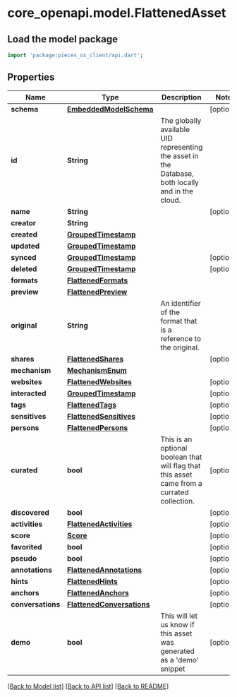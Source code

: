 # core_openapi.model.FlattenedAsset

## Load the model package
```dart
import 'package:pieces_os_client/api.dart';
```

## Properties
Name | Type | Description | Notes
------------ | ------------- | ------------- | -------------
**schema** | [**EmbeddedModelSchema**](EmbeddedModelSchema.md) |  | [optional] 
**id** | **String** | The globally available UID representing the asset in the Database, both locally and in the cloud. | 
**name** | **String** |  | [optional] 
**creator** | **String** |  | 
**created** | [**GroupedTimestamp**](GroupedTimestamp.md) |  | 
**updated** | [**GroupedTimestamp**](GroupedTimestamp.md) |  | 
**synced** | [**GroupedTimestamp**](GroupedTimestamp.md) |  | [optional] 
**deleted** | [**GroupedTimestamp**](GroupedTimestamp.md) |  | [optional] 
**formats** | [**FlattenedFormats**](FlattenedFormats.md) |  | 
**preview** | [**FlattenedPreview**](FlattenedPreview.md) |  | 
**original** | **String** | An identifier of the format that is a reference to the original. | 
**shares** | [**FlattenedShares**](FlattenedShares.md) |  | [optional] 
**mechanism** | [**MechanismEnum**](MechanismEnum.md) |  | 
**websites** | [**FlattenedWebsites**](FlattenedWebsites.md) |  | [optional] 
**interacted** | [**GroupedTimestamp**](GroupedTimestamp.md) |  | [optional] 
**tags** | [**FlattenedTags**](FlattenedTags.md) |  | [optional] 
**sensitives** | [**FlattenedSensitives**](FlattenedSensitives.md) |  | [optional] 
**persons** | [**FlattenedPersons**](FlattenedPersons.md) |  | [optional] 
**curated** | **bool** | This is an optional boolean that will flag that this asset came from a currated collection. | [optional] 
**discovered** | **bool** |  | [optional] 
**activities** | [**FlattenedActivities**](FlattenedActivities.md) |  | [optional] 
**score** | [**Score**](Score.md) |  | [optional] 
**favorited** | **bool** |  | [optional] 
**pseudo** | **bool** |  | [optional] 
**annotations** | [**FlattenedAnnotations**](FlattenedAnnotations.md) |  | [optional] 
**hints** | [**FlattenedHints**](FlattenedHints.md) |  | [optional] 
**anchors** | [**FlattenedAnchors**](FlattenedAnchors.md) |  | [optional] 
**conversations** | [**FlattenedConversations**](FlattenedConversations.md) |  | [optional] 
**demo** | **bool** | This will let us know if this asset was generated as a 'demo' snippet | [optional] 

[[Back to Model list]](../README.md#documentation-for-models) [[Back to API list]](../README.md#documentation-for-api-endpoints) [[Back to README]](../README.md)


